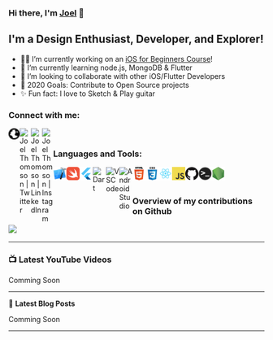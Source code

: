 ### Hi there, I'm [Joel][website] 👋

## I'm a Design Enthusiast, Developer, and Explorer!
- 🧑‍💻 I’m currently working on an [iOS for Beginners Course][website]!
- 🌱 I’m currently learning node.js, MongoDB & Flutter
- 👯 I’m looking to collaborate with other iOS/Flutter Developers
- 🥅 2020 Goals: Contribute to Open Source projects
- ✨ Fun fact: I love to Sketch & Play guitar

### Connect with me:

[<img align="left" alt="joelparavara.com" width="22px" src="https://raw.githubusercontent.com/iconic/open-iconic/master/svg/globe.svg" />][website]
[<img align="left" alt="Joel Thomson | Twitter" width="22px" src="https://cdn.jsdelivr.net/npm/simple-icons@v3/icons/twitter.svg" />][twitter]
[<img align="left" alt="Joel Thomson | LinkedIn" width="22px" src="https://cdn.jsdelivr.net/npm/simple-icons@v3/icons/linkedin.svg" />][linkedin]
[<img align="left" alt="Joel Thomson | Instagram" width="22px" src="https://cdn.jsdelivr.net/npm/simple-icons@v3/icons/instagram.svg" />][instagram]

<br />

### Languages and Tools:

[<img align="left" alt="Xcode" width="26px" src="https://raw.githubusercontent.com/github/explore/361e2821e2dea67711cde99c9c40ed357061cf27/topics/xcode/xcode.png" />][website]
[<img align="left" alt="Swift" width="26px" src="https://raw.githubusercontent.com/github/explore/361e2821e2dea67711cde99c9c40ed357061cf27/topics/swift/swift.png" />][website]
[<img align="left" alt="Flutter" width="26px" src="https://raw.githubusercontent.com/github/explore/361e2821e2dea67711cde99c9c40ed357061cf27/topics/flutter/flutter.png" />][website]
[<img align="left" alt="Dart" width="26px" src="https://www.kindpng.com/picc/m/176-1766682_dart-programming-language-hd-png-download.png" />][website]
[<img align="left" alt="VSCode" width="26px" src="https://upload.wikimedia.org/wikipedia/commons/9/9a/Visual_Studio_Code_1.35_icon.svg" />][website]
[<img align="left" alt="Android Studio" width="26px" src="https://upload.wikimedia.org/wikipedia/commons/3/34/Android_Studio_icon.svg" />][website]
[<img align="left" alt="HTML5" width="26px" src="https://raw.githubusercontent.com/github/explore/80688e429a7d4ef2fca1e82350fe8e3517d3494d/topics/html/html.png" />][website]
[<img align="left" alt="CSS3" width="26px" src="https://raw.githubusercontent.com/github/explore/80688e429a7d4ef2fca1e82350fe8e3517d3494d/topics/css/css.png" />][website]
[<img align="left" alt="React" width="26px" src="https://raw.githubusercontent.com/github/explore/80688e429a7d4ef2fca1e82350fe8e3517d3494d/topics/react/react.png" />][website]
[<img align="left" alt="Javascript" width="26px" src="https://raw.githubusercontent.com/github/explore/80688e429a7d4ef2fca1e82350fe8e3517d3494d/topics/javascript/javascript.png" />][website]
[<img align="left" alt="GitHub" width="26px" src="https://raw.githubusercontent.com/github/explore/78df643247d429f6cc873026c0622819ad797942/topics/github/github.png" />][website]
[<img align="left" alt="Terminal" width="26px" src="https://raw.githubusercontent.com/github/explore/80688e429a7d4ef2fca1e82350fe8e3517d3494d/topics/terminal/terminal.png" />][website]
[<img align="left" alt="Node.js" width="26px" src="https://raw.githubusercontent.com/github/explore/80688e429a7d4ef2fca1e82350fe8e3517d3494d/topics/nodejs/nodejs.png" />][website]


<br />
<br />

### Overview of my contributions on Github 
![](https://github-readme-stats.vercel.app/api?username=joelparavara&count_private=true&theme=dark&show_icons=true)

---

### 📺 Latest YouTube Videos
<!-- YOUTUBE:START -->
Comming Soon
<!-- YOUTUBE:END -->

---

📕 **Latest Blog Posts**
<!-- BLOG-POST-LIST:START -->
Comming Soon
<!-- BLOG-POST-LIST:END -->

---

<!-- img align="left" alt="My Github Stats" src="https://github-readme-stats.codestackr.vercel.app/api?username=joelparavara&show_icons=true&hide_border=true"/ -->

[website]: https://joelparavara.com
[twitter]: https://www.twitter.com/JoelThomson15
[instagram]: https://instagram.com/aspiring_dude
[linkedin]: https://www.linkedin.com/in/joelofficial/
